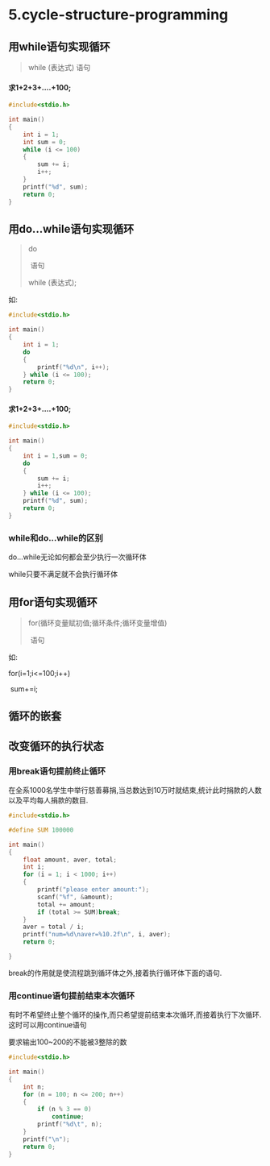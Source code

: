 # 5.cycle-structure-programming

## 用while语句实现循环

> while \(表达式\) 语句

#### 求1+2+3+....+100;

```c
#include<stdio.h>

int main()
{
    int i = 1;
    int sum = 0;
    while (i <= 100)
    {
        sum += i;
        i++;
    }
    printf("%d", sum);
    return 0;
}
```

## 用do...while语句实现循环

> do
>
> ​ 语句
>
> while \(表达式\);

如:

```c
#include<stdio.h>

int main()
{
    int i = 1;
    do
    {
        printf("%d\n", i++);
    } while (i <= 100);
    return 0;
}
```

#### 求1+2+3+....+100;

```c
#include<stdio.h>

int main()
{
    int i = 1,sum = 0;
    do
    {
        sum += i;
        i++;
    } while (i <= 100);
    printf("%d", sum);
    return 0;
}
```

### while和do...while的区别

do...while无论如何都会至少执行一次循环体

while只要不满足就不会执行循环体

## 用for语句实现循环

> for\(循环变量赋初值;循环条件;循环变量增值\)
>
> ​ 语句

如:

for\(i=1;i&lt;=100;i++\)

​ sum+=i;

## 循环的嵌套

## 改变循环的执行状态

### 用break语句提前终止循环

在全系1000名学生中举行慈善募捐,当总数达到10万时就结束,统计此时捐款的人数以及平均每人捐款的数目.

```c
#include<stdio.h>

#define SUM 100000

int main()
{
    float amount, aver, total;
    int i;
    for (i = 1; i < 1000; i++)
    {
        printf("please enter amount:");
        scanf("%f", &amount);
        total += amount;
        if (total >= SUM)break;
    }
    aver = total / i;
    printf("num=%d\naver=%10.2f\n", i, aver);
    return 0;

}
```

break的作用就是使流程跳到循环体之外,接着执行循环体下面的语句.

### 用continue语句提前结束本次循环

有时不希望终止整个循环的操作,而只希望提前结束本次循环,而接着执行下次循环.这时可以用continue语句

要求输出100~200的不能被3整除的数

```c
#include<stdio.h>

int main()
{
    int n;
    for (n = 100; n <= 200; n++)
    {
        if (n % 3 == 0)
            continue;
        printf("%d\t", n);
    }
    printf("\n");
    return 0;
}
```

